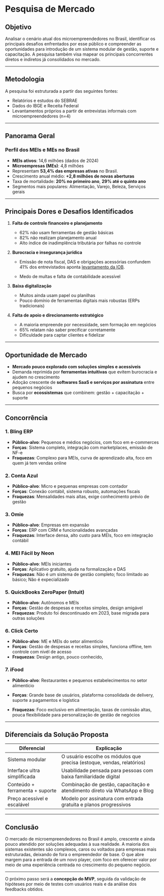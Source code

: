 # Pesquisa de Mercado

## Objetivo

Analisar o cenário atual dos microempreendedores no Brasil, identificar os principais desafios enfrentados por esse público e compreender as oportunidades para introdução de um sistema modular de gestão, suporte e capacitação. A pesquisa também visa mapear os principais concorrentes diretos e indiretos já consolidados no mercado.

---

## Metodologia

A pesquisa foi estruturada a partir das seguintes fontes:

- Relatórios e estudos do SEBRAE
- Dados do IBGE e Receita Federal
- Levantamentos próprios a partir de entrevistas informais com microempreendedores (n=4)

---

## Panorama Geral

### Perfil dos MEIs e MEs no Brasil

- **MEIs ativos**: 14,6 milhões (dados de 2024)
- **Microempresas (MEs)**: 4,8 milhões
- Representam **53,4% das empresas ativas** no Brasil.
- Crescimento anual médio: **+2,8 milhões de novas aberturas**
- Taxa de mortalidade: **20% no primeiro ano**, **29% até o quinto ano**
- Segmentos mais populares: Alimentação, Varejo, Beleza, Serviços gerais

---

## Principais Dores e Desafios Identificados

1. **Falta de controle financeiro e planejamento**  
   - 62% não usam ferramentas de gestão básicas  
   - 82% não realizam planejamento anual  
   - Alto índice de inadimplência tributária por falhas no controle

2. **Burocracia e insegurança jurídica**  
   - Emissão de nota fiscal, DAS e obrigações acessórias confundem 41% dos entrevistados aponta [levantamento da IOB](https://diariotocantinense.com.br/economia/2025/02/01/pesquisa-aponta-desafios-na-emissao-de-notas-fiscais-no-brasil/).

   - Medo de multas e falta de contabilidade acessível

3. **Baixa digitalização**  
   - Muitos ainda usam papel ou planilhas  
   - Pouco domínio de ferramentas digitais mais robustas (ERPs tradicionais)

4. **Falta de apoio e direcionamento estratégico**  
   - A maioria empreende por necessidade, sem formação em negócios  
   - 65% relatam não saber precificar corretamente  
   - Dificuldade para captar clientes e fidelizar

---

## Oportunidade de Mercado

- **Mercado pouco explorado com soluções simples e acessíveis**
- Demanda reprimida por **ferramentas intuitivas** que evitem burocracia e ajudem no crescimento
- Adoção crescente de **softwares SaaS e serviços por assinatura** entre pequenos negócios
- Busca por **ecossistemas** que combinem: gestão + capacitação + suporte

---

## Concorrência

### 1. **Bling ERP**
- **Público-alvo**: Pequenos e médios negócios, com foco em e-commerces
- **Forças**: Sistema completo, integração com marketplaces, emissão de NF-e
- **Fraquezas**: Complexo para MEIs, curva de aprendizado alta, foco em quem já tem vendas online

### 2. **Conta Azul**
- **Público-alvo**: Micro e pequenas empresas com contador
- **Forças**: Conexão contábil, sistema robusto, automações fiscais
- **Fraquezas**: Mensalidades mais altas, exige conhecimento prévio de gestão

### 3. **Omie**
- **Público-alvo**: Empresas em expansão
- **Forças**: ERP com CRM e funcionalidades avançadas
- **Fraquezas**: Interface densa, alto custo para MEIs, foco em integração contábil

### 4. **MEI Fácil by Neon**
- **Público-alvo**: MEIs iniciantes
- **Forças**: Aplicativo gratuito, ajuda na formalização e DAS
- **Fraquezas**: Não é um sistema de gestão completo; foco limitado ao básico; Não é expecializado

### 5. **QuickBooks ZeroPaper (Intuit)**
- **Público-alvo**: Autônomos e MEIs
- **Forças**: Gestão de despesas e receitas simples, design amigável
- **Fraquezas**: Produto foi descontinuado em 2023, base migrada para outras soluções

### 6. **Click Certo**
- **Público-alvo**: ME e MEIs do setor alimenticio
- **Forças**: Gestão de despesas e receitas simples, funciona offline, tem controle com nivél de acesso
- **Fraquezas**: Design antigo, pouco conhecido, 

### 7. iFood
- **Público-alvo**: Restaurantes e pequenos estabelecimentos no setor alimentício

- **Forças**: Grande base de usuários, plataforma consolidada de delivery, suporte a pagamentos e logística

- **Fraquezas**: Foco exclusivo em alimentação, taxas de comissão altas, pouca flexibilidade para personalização de gestão de negócios

---

## Diferenciais da Solução Proposta

| Diferencial                        | Explicação                                                                 |
|-----------------------------------|----------------------------------------------------------------------------|
| Sistema modular                   | O usuário escolhe os módulos que precisa (estoque, vendas, relatórios)     |
| Interface ultra simplificada      | Usabilidade pensada para pessoas com baixa familiaridade digital           |
| Conteúdo + ferramenta + suporte   | Combinação de gestão, capacitação e atendimento direto via WhatsApp e Blog        |
| Preço acessível e escalável       | Modelo por assinatura com entrada gratuita e planos progressivos           |

---

## Conclusão

O mercado de microempreendedores no Brasil é amplo, crescente e ainda pouco atendido por soluções adequadas à sua realidade. A maioria dos sistemas existentes são complexos, caros ou voltados para empresas mais estruturadas, deixando de fora o empreendedor de base. O que abre margem para a entrada de um novo player, com foco em oferecer valor por meio de uma experiência centrada no crescimento do pequeno negócio.

---

O próximo passo será a **concepção do MVP**, seguida da validação de hipóteses por meio de testes com usuários reais e da análise dos feedbacks obtidos.
